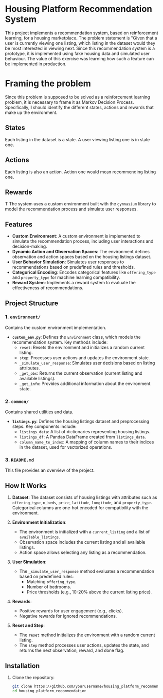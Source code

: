 # Housing Platform Recommendation System

This project implements a recommendation system, based on reinforcement learning, for a housing marketplace. The problem statement is "Given that a user is currently viewing one listing, which listing in the dataset would they be most interested in viewing next. Since this recommendation system is a prototype, it is implemented using fake housing data and simulated user behaviour. The value of this exercise was learning how such a feature can be implemented in production.

# Framing the problem

Since this problem is supposed to be solved as a reinforcement learning problem, it is necessary to frame it as Markov Decision Process. Specifically,
I should identify the different states, actions and rewards that make up the environment.

## States

Each listing in the dataset is a state. A user viewing listing one is in state one.

## Actions

Each listing is also an action. Action one would mean recommending listing one.

## Rewards

T
The system uses a custom environment built with the `gymnasium` library to model the recommendation process and simulate user responses.

## Features

- **Custom Environment**: A custom environment is implemented to simulate the recommendation process, including user interactions and decision-making.
- **Dynamic Action and Observation Spaces**: The environment defines observation and action spaces based on the housing listings dataset.
- **User Behavior Simulation**: Simulates user responses to recommendations based on predefined rules and thresholds.
- **Categorical Encoding**: Encodes categorical features like `offering_type` and `property_type` for machine learning compatibility.
- **Reward System**: Implements a reward system to evaluate the effectiveness of recommendations.

## Project Structure

### 1. `environment/`

Contains the custom environment implementation.

- **`custom_env.py`**: Defines the `Environment` class, which models the recommendation system. Key methods include:
  - `reset`: Resets the environment and initializes a random current listing.
  - `step`: Processes user actions and updates the environment state.
  - `_simulate_user_response`: Simulates user decisions based on listing attributes.
  - `_get_obs`: Returns the current observation (current listing and available listings).
  - `_get_info`: Provides additional information about the environment state.

### 2. `common/`

Contains shared utilities and data.

- **`listings.py`**: Defines the housing listings dataset and preprocessing steps. Key components include:
  - `listings_data`: A list of dictionaries representing housing listings.
  - `listings_df`: A Pandas DataFrame created from `listings_data`.
  - `column_name_to_index`: A mapping of column names to their indices in the dataset, used for vectorized operations.

### 3. `README.md`

This file provides an overview of the project.

## How It Works

1. **Dataset**: The dataset consists of housing listings with attributes such as `offering_type`, `n_beds`, `price`, `latitude`, `longitude`, and `property_type`. Categorical columns are one-hot encoded for compatibility with the environment.

2. **Environment Initialization**:

   - The environment is initialized with a `current_listing` and a list of `available_listings`.
   - Observation space includes the current listing and all available listings.
   - Action space allows selecting any listing as a recommendation.

3. **User Simulation**:

   - The `_simulate_user_response` method evaluates a recommendation based on predefined rules:
     - Matching `offering_type`.
     - Number of bedrooms.
     - Price thresholds (e.g., 10-20% above the current listing price).

4. **Rewards**:

   - Positive rewards for user engagement (e.g., clicks).
   - Negative rewards for ignored recommendations.

5. **Reset and Step**:
   - The `reset` method initializes the environment with a random current listing.
   - The `step` method processes user actions, updates the state, and returns the next observation, reward, and done flag.

## Installation

1. Clone the repository:
   ```bash
   git clone https://github.com/yourusername/housing_platform_recommendation.git
   cd housing_platform_recommendation
   ```
